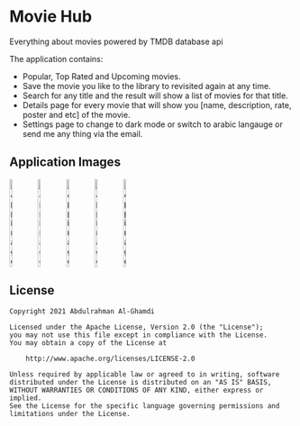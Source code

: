 # Movie Hub

Everything about movies powered by TMDB database api

The application contains:
* Popular, Top Rated and Upcoming movies.
* Save the movie you like to the library to revisited again at any time.
* Search for any title and the result will show a list of movies for that title.
* Details page for every movie that will show you [name, description, rate, poster and etc] of the movie.
* Settings page to change to dark mode or switch to arabic langauge or send me any thing via the email.

## Application Images

<div style="display:flex;">
<img alt="App image" src="https://i.ibb.co/RCzmLjf/1.png" width="10%">
<img alt="App image" src="https://i.ibb.co/7WL1Cv1/2.png" width="10%">
<img alt="App image" src="https://i.ibb.co/1v96LG2/3.png" width="10%">
<img alt="App image" src="https://i.ibb.co/wws8hL7/4.png" width="10%">
<img alt="App image" src="https://i.ibb.co/17RNLTD/5.png" width="10%">
</div>

## License

```
Copyright 2021 Abdulrahman Al-Ghamdi

Licensed under the Apache License, Version 2.0 (the "License");
you may not use this file except in compliance with the License.
You may obtain a copy of the License at

    http://www.apache.org/licenses/LICENSE-2.0

Unless required by applicable law or agreed to in writing, software
distributed under the License is distributed on an "AS IS" BASIS,
WITHOUT WARRANTIES OR CONDITIONS OF ANY KIND, either express or implied.
See the License for the specific language governing permissions and
limitations under the License.
```
